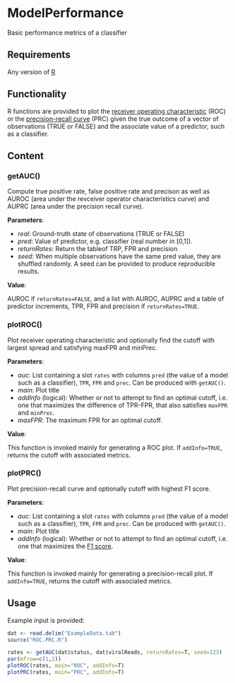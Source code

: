 # ModelPerformance
Basic performance metrics of a classifier

## Requirements
Any version of [R](https://www.r-project.org/)

## Functionality
R functions are provided to plot the [receiver operating characteristic](https://en.wikipedia.org/wiki/Receiver_operating_characteristic) (ROC) or the [precision-recall curve](https://en.wikipedia.org/wiki/Precision_and_recall) (PRC) given the true outcome of a vector of observations (TRUE or FALSE) and the associate value of a predictor, such as a classifier.

## Content
### getAUC()
Compute true positive rate, false positive rate and precison as well as AUROC (area under the revceiver operator characteristics curve) and AUPRC (area under the precision recall curve).

**Parameters**:
- *real*: Ground-truth state of observations (TRUE or FALSE)
- *pred*: Value of predictor, e.g. classifier (real number in [0,1]).
- *returnRates*: Return the tableof TRP, FPR and precision
- *seed*: When multiple observations have the same pred value, they are shuffled randomly. A seed can be provided to produce reproducible results.

**Value**:

AUROC if `returnRates=FALSE`, and a list with AUROC, AUPRC and a table of predictor increments, TPR, FPR and precision if `returnRates=TRUE`.

### plotROC()
Plot receiver operating characteristic and optionally find the cutoff with largest spread and satisfying maxFPR and minPrec.

**Parameters**:
- *auc*: List containing a slot `rates` with columns `pred` (the value of a model such as a classifier), `TPR`, `FPR` and `prec`. Can be produced with `getAUC()`.
- *main*: Plot title
- *addInfo* (logical): Whether or not to attempt to find an optimal cutoff, i.e. one that maximizes the difference of TPR-FPR, that also satisfies `maxFPR` and `minPrec`.
- *maxFPR*: The maximum FPR for an optimal cutoff.

**Value**:

This function is invoked mainly for generating a ROC plot. If `addInfo=TRUE`, returns the cutoff with associated metrics.

### plotPRC()
Plot precision-recall curve and optionally cutoff with highest F1 score.

**Parameters**:
- *auc*: List containing a slot `rates` with columns `pred` (the value of a model such as a classifier), `TPR`, `FPR` and `prec`. Can be produced with `getAUC()`.
- *main*: Plot title
- *addInfo* (logical): Whether or not to attempt to find an optimal cutoff, i.e. one that maximizes the [F1 score](https://en.wikipedia.org/wiki/F1_score). 

**Value**:

This function is invoked mainly for generating a precision-recall plot. If `addInfo=TRUE`, returns the cutoff with associated metrics.


## Usage
Example input is provided:
``` R
dat <- read.delim("ExampleData.tab")
source("ROC.PRC.R")

rates <- getAUC(dat$status, dat$viralReads, returnRates=T, seed=123)
par(mfrow=c(1,2))
plotROC(rates, main="ROC", addInfo=T)
plotPRC(rates, main="PRC", addInfo=T)
```
